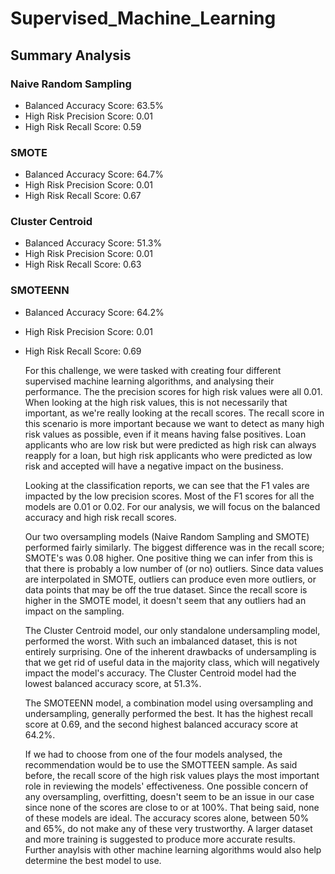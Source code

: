 # Supervised_Machine_Learning

## Summary Analysis

### Naive Random Sampling
- Balanced Accuracy Score: 63.5%
- High Risk Precision Score: 0.01
- High Risk Recall Score: 0.59 

### SMOTE
- Balanced Accuracy Score: 64.7%
- High Risk Precision Score: 0.01
- High Risk Recall Score: 0.67

### Cluster Centroid
- Balanced Accuracy Score: 51.3%
- High Risk Precision Score: 0.01
- High Risk Recall Score: 0.63

### SMOTEENN
- Balanced Accuracy Score: 64.2%
- High Risk Precision Score: 0.01
- High Risk Recall Score: 0.69



  For this challenge, we were tasked with creating four different supervised machine learning algorithms, and analysing their performance. The the precision scores for high risk values were all 0.01. When looking at the high risk values, this is not necessarily that important, as we're really looking at the recall scores. The recall score in this scenario is more important because we want to detect as many high risk values as possible, even if it means having false positives. Loan applicants who are low risk but were predicted as high risk can always reapply for a loan, but high risk applicants who were predicted as low risk and accepted will have a negative impact on the business.
  
  Looking at the classification reports, we can see that the F1 vales are impacted by the low precision scores. Most of the F1 scores for all the models are 0.01 or 0.02. For our analysis, we will focus on the balanced accuracy and high risk recall scores.
  
  Our two oversampling models (Naive Random Sampling and SMOTE) performed fairly similarly. The biggest difference was in the recall score; SMOTE's was 0.08 higher. One positive thing we can infer from this is that there is probably a low number of (or no) outliers. Since data values are interpolated in SMOTE, outliers can produce even more outliers, or data points that may be off the true dataset. Since the recall score is higher in the SMOTE model, it doesn't seem that any outliers had an impact on the sampling. 
  
  The Cluster Centroid model, our only standalone undersampling model, performed the worst. With such an imbalanced dataset, this is not entirely surprising. One of the inherent drawbacks of undersampling is that we get rid of useful data in the majority class, which will negatively impact the model's accuracy. The Cluster Centroid model had the lowest balanced accuracy score, at 51.3%.
  
  The SMOTEENN model, a combination model using oversampling and undersampling, generally performed the best. It has the highest recall score at 0.69, and the second highest balanced accuracy score at 64.2%.
  
  If we had to choose from one of the four models analysed, the recommendation would be to use the SMOTTEEN sample. As said before, the recall score of the high risk values plays the most important role in reviewing the models' effectiveness. One possible concern of any oversampling, overfitting, doesn't seem to be an issue in our case since none of the scores are close to or at 100%. That being said, none of these models are ideal. The accuracy scores alone, between 50% and 65%, do not make any of these very trustworthy. A larger dataset and more training is suggested to produce more accurate results. Further anaylsis with other machine learning algorithms would also help determine the best model to use. 
